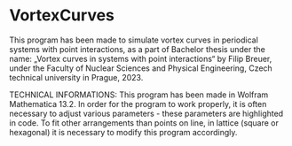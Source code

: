 # VortexCurves

This program has been made to simulate vortex curves in periodical systems with point interactions, as a part of Bachelor thesis under the name: „Vortex curves in systems with point interactions“ by Filip Breuer, under the Faculty of Nuclear Sciences and Physical Engineering, Czech technical university in Prague, 2023.

TECHNICAL INFORMATIONS:
This program has been made in Wolfram Mathematica 13.2.
In order for the program to work properly, it is often necessary to adjust various parameters - these parameters are highlighted in code. To fit other arrangements than points on line, in lattice (square or hexagonal) it is necessary to modify this program accordingly.